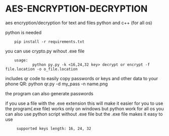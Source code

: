# AES-ENCRYPTION-DECRYPTION
aes encryption/decryption for text and files python and c++ (for all os)

python is needed

        pip install -r requirements.txt

you can use crypto.py wihout .exe file 
        
        usage:
                python py.py -k <16,24,32 key> decrypt or encrypt -f file.location -o o_file.location


includes qr code to easily copy passwords or keys and other data to your phone
QR:
   python qr.py -d my_pass -n name.png
  

the program can also generate passwords



  if you use a file with the .exe extension
  this will make it easier for you to use the program(.exe file) works only on windows but python work for all os
  you can also use python script without .exe file
  but the .exe file makes it easy to use
  
         supported keys length: 16, 24, 32 

